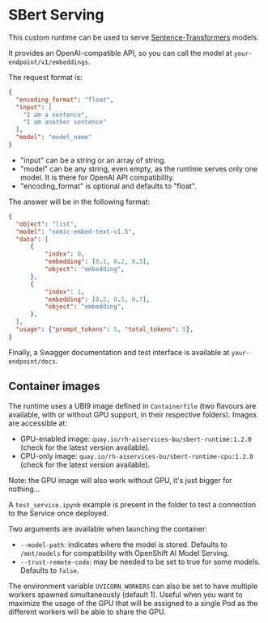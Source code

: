 # SBert Serving

This custom runtime can be used to serve [Sentence-Transformers](https://huggingface.co/sentence-transformers) models.

It provides an OpenAI-compatible API, so you can call the model at `your-endpoint/v1/embeddings`.

The request format is:

```json
{
  "encoding_format": "float",
  "input": [
    "I am a sentence",
    "I am another sentence"
  ],
  "model": "model_name"
}
```

- "input" can be a string or an array of string.
- "model" can be any string, even empty, as the runtime serves only one model. It is there for OpenAI API compatibility.
- "encoding_format" is optional and defaults to "float".

The answer will be in the following format:

```json
{
  "object": "list",
  "model": "nomic-embed-text-v1.5",
  "data": [
      {
          "index": 0,
          "embedding": [0.1, 0.2, 0.3],
          "object": "embedding",
      },
      {
          "index": 1,
          "embedding": [0.2, 0.5, 0.7],
          "object": "embedding",
      },
  ],
  "usage": {"prompt_tokens": 5, "total_tokens": 5},
}
```

Finally, a Swagger documentation and test interface is available at `your-endpoint/docs`.

## Container images

The runtime uses a UBI9 image defined in `Containerfile` (two flavours are available, with or without GPU support, in their respective folders). Images are accessible at:

- GPU-enabled image: `quay.io/rh-aiservices-bu/sbert-runtime:1.2.0` (check for the latest version available).
- CPU-only image: `quay.io/rh-aiservices-bu/sbert-runtime-cpu:1.2.0` (check for the latest version available).

Note: the GPU image will also work without GPU, it's just bigger for nothing...

A `test_service.ipynb` example is present in the folder to test a connection to the Service once deployed.

Two arguments are available when launching the container:

- `--model-path`: indicates where the model is stored. Defaults to `/mnt/models` for compatibility with OpenShift AI Model Serving.
- `--trust-remote-code`: may be needed to be set to true for some models. Defaults to `false`.

The environment variable `UVICORN_WORKERS` can also be set to have multiple workers spawned simultaneously (default 1). Useful when you want to maximize the usage of the GPU that will be assigned to a single Pod as the different workers will be able to share the GPU.
